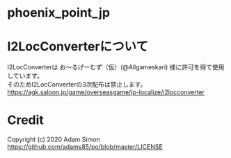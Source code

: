 # phoenix_point_jp

# I2LocConverterについて
I2LocConverterは お～るげーむず（仮）(@Allgameskari) 様に許可を得て使用しています。<br>
そのためI2LocConverterの3次配布は禁止します。<br>
https://agk.saloon.jp/game/overseasgame/jp-localize/i2locconverter

# Credit
Copyright (c) 2020 Adam Simon<br>
https://github.com/adams85/po/blob/master/LICENSE
